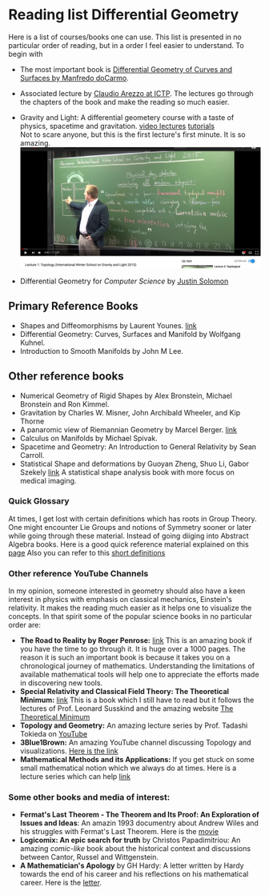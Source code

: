 # Reading list Differential Geometry
Here is a list of courses/books one can use. This list is presented in no particular order of reading, but in a order I feel easier to understand. 
To begin with <br />
* The most important book is [Differential Geometry of Curves and Surfaces by Manfredo doCarmo](http://www.math.uni.lodz.pl/~maczar/ggk/do%20Carmo,%20Differential%20Geometry%20of%20Curves%20and%20Surfaces.pdf).<br />
* Associated lecture by [Claudio Arezzo at ICTP](https://www.youtube.com/watch?v=tKnBj7B2PSg&list=PLLq_gUfXAnkl5JArcktbOrIUeR5rra-Gz). The lectures go through the chapters of the book and make the reading so much easier. <br />

* Gravity and Light: A differential geometery course with a taste of physics, spacetime and gravitation. [video lectures](https://www.youtube.com/watch?v=7G4SqIboeig&list=PLMsYJgjgZE8hh6d6ia2dP1NI0BKNRXbiw&index=1&t=409s) [tutorials](https://gravity-and-light.herokuapp.com/tutorials) <br />
Not to scare anyone, but this is the first lecture's first minute. It is so amazing. 
![Screenshot](SP_TIME_CROP.png)
* Differential Geometry for *Computer Science* by [Justin Solomon](https://www.youtube.com/user/justinmsolomon/videos?sort=dd&view=0&shelf_id=1)

## Primary Reference Books
* Shapes and Diffeomorphisms by Laurent Younes. [link](https://link.springer.com/book/10.1007%2F978-3-642-12055-8)
* Differential Geometry: Curves, Surfaces and Manifold by Wolfgang Kuhnel. 
* Introduction to Smooth Manifolds by John M Lee. 

## Other reference books
* Numerical Geometry of Rigid Shapes by Alex Bronstein, Michael Bronstein and Ron Kimmel.
* Gravitation by Charles W. Misner, John Archibald Wheeler, and Kip Thorne
* A panaromic view of Riemannian Geometry by Marcel Berger. [link](http://www.springer.com/us/book/9783540653172)
* Calculus on Manifolds by Michael Spivak.
* Spacetime and Geometry: An Introduction to General Relativity by Sean Carroll.
* Statistical Shape and deformations by Guoyan Zheng, Shuo Li, Gabor Szekely [link](https://www.elsevier.com/books/statistical-shape-and-deformation-analysis/zheng/978-0-12-810493-4) A statistical shape analysis book with more focus on medical imaging.

### Quick Glossary
At times, I get lost with certain definitions which has roots in Group Theory. One might encounter Lie Groups and notions of Symmetry  sooner or later while going through these material. Instead of going diiging into Abstract Algebra books. Here is a good quick reference material explained on this [page](http://www.jmilne.org/math/CourseNotes/index.html)
Also you can refer to this [short definitions](https://www.youtube.com/playlist?list=PLi01XoE8jYoi3SgnnGorR_XOW3IcK-TP6)

### Other reference YouTube Channels 
In my opinion, someone interested in geometry should also have a keen interest in physics with emphasis on classical mechanics, Einstein's relativity. It makes the reading much easier as it helps one to visualize the concepts. In that spirit some of the popular science books in no particular order are: <br />
* **The Road to Reality by Roger Penrose:** [link](https://www.amazon.com/Road-Reality-Complete-Universe-Paperback/dp/B010WEZEDG/ref=sr_1_3?ie=UTF8&qid=1516390192&sr=8-3&keywords=the+road+to+reality) This is an amazing book if you have the time to go through it. It is huge over a 1000 pages. The reason it is such an important book is because it takes you on a chronological journey of mathematics. Understanding the limitations of available mathematical tools will help one to appreciate the efforts made in discovering new tools. 
* **Special Relativity and Classical Field Theory: The Theoretical Minimum:** [link](https://www.amazon.com/Special-Relativity-Classical-Field-Theory/dp/0465093345/ref=sr_1_3?s=books&ie=UTF8&qid=1516390740&sr=1-3&keywords=leonard+susskind) This is a book which I still have to read but it follows the lectures of Prof. Leonard Susskind and the amazing website [The Theoretical Minimum](http://theoreticalminimum.com/)
* **Topology and Geometry:** An amazing lecture series by Prof. Tadashi Tokieda on [YouTube](https://www.youtube.com/watch?v=SXHHvoaSctc&list=PLTBqohhFNBE_09L0i-lf3fYXF5woAbrzJ)
* **3Blue1Brown:** An amazing YouTube channel discussing Topology and visualizations. [Here is the link](https://www.youtube.com/channel/UCYO_jab_esuFRV4b17AJtAw)
* **Mathematical Methods and its Applications:** If you get stuck on some small mathematical notion which we always do at times. Here is a lecture series which can help [link](https://www.youtube.com/watch?v=7Q2BsWzjVvM&list=PLq-Gm0yRYwTizdeCch3lvaq-DWTh1Nfo2)

### Some other books and media of interest:
* **Fermat's Last Theorem - The Theorem and Its Proof: An Exploration of Issues and Ideas**: An amazin 1993 documentry about Andrew Wiles and his struggles with Fermat's Last Theorem. Here is the [movie](https://www.youtube.com/watch?v=6ymTZEeTjI8&t=10s)
* **Logicomix: An epic search for truth** by Christos Papadimitriou: An amazing *comic-like* book about the historical context and discussions between Cantor, Russel and Wittgenstein.
* **A Mathematician's Apology** by GH Hardy: A letter written by Hardy towards the end of his career and his reflections on his mathematical career. Here is the [letter](https://www.math.ualberta.ca/mss/misc/A%20Mathematician%27s%20Apology.pdf).
